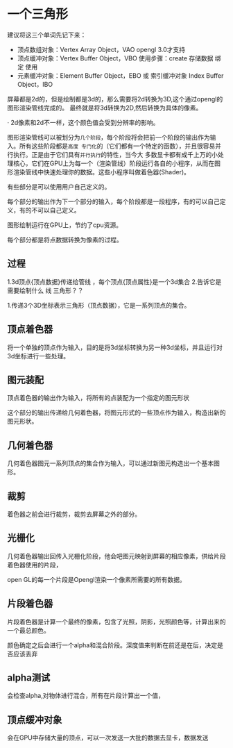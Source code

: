# 一个三角形

建议将这三个单词先记下来：
- 顶点数组对象：Vertex Array Object，VAO      opengl 3.0才支持
- 顶点缓冲对象：Vertex Buffer Object，VBO     使用步骤：create  存储数据    绑定  使用
- 元素缓冲对象：Element Buffer Object，EBO 或 索引缓冲对象 Index Buffer Object，IBO

屏幕都是2d的，但是绘制都是3d的，那么需要将2d转换为3D,这个通过opengl的图形渲染管线完成的。
最终就是将3d转换为2D,然后转换为具体的像素。

· 2d像素和2d不一样，这个颜色值会受到分辨率的影响。

图形渲染管线可以被划分为`几个阶段`，每个阶段将会把前一个阶段的输出作为输入。所有这些阶段都是`高度
专门化`的（它们都有一个特定的函数），并且很容易并行执行。正是由于它们具有`并行执行`的特性，当今大
多数显卡都有成千上万的小处理核心，它们在GPU上为每一个（渲染管线）阶段运行各自的小程序，从而在图
形渲染管线中快速处理你的数据。这些小程序叫做着色器(Shader)。

有些部分是可以使用用户自己定义的。

每个部分的输出作为下一个部分的输入，每个阶段都是一段程序，有的可以自己定义，有的不可以自己定义。

图形绘制运行在GPU上，节约了cpu资源。

每个部分都是将点数据转换为像素的过程。

## 过程

1.3d顶点{顶点数据}传递给管线 ，每个顶点{顶点属性}是一个3d集合
2.告诉它是需要绘制什么 线   三角形？？

1.传递3个3D坐标表示三角形（顶点数据），它是一系列顶点的集合。


## 顶点着色器

将一个单独的顶点作为输入，目的是将3d坐标转换为另一种3d坐标，并且运行对3d坐标进行一些处理。

## 图元装配

顶点着色器的输出作为输入，将所有的点装配为一个指定的图元形状

这个部分的输出传递给几何着色器，将图元形式的一些顶点作为输入，构造出新的图元形状。

## 几何着色器

几何着色器图元一系列顶点的集合作为输入，可以通过新图元构造出一个基本图形。

## 裁剪

着色器之前会进行裁剪，裁剪去屏幕之外的部分。

## 光栅化

几何着色器输出回传入光栅化阶段，他会吧图元映射到屏幕的相应像素，供给片段着色器使用的片段，

open GL的每一个片段是Opengl渲染一个像素所需要的所有数据。

## 片段着色器

片段着色器是计算一个最终的像素，包含了光照，阴影，光照颜色等，计算出来的一个最总颜色。

颜色确定之后会进行一个alpha和混合阶段。深度值来判断在前还是在后，决定是否应该丢弃

## alpha测试

会检查alpha,对物体进行混合，所有在片段计算出一个值，

## 顶点缓冲对象

会在GPU中存储大量的顶点，可以一次发送一大批的数据去显卡，数据发送























